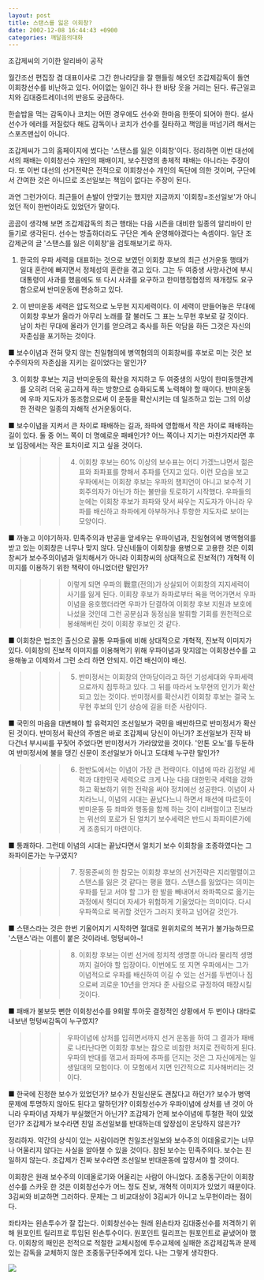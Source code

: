 ```yaml
---
layout: post
title: 스탠스를 잃은 이회창?
date: 2002-12-08 16:44:43 +0900
categories: 깨달음의대화
---
```

조갑제씨의 기이한 알리바이 공작
  

  
월간조선 편집장 겸 대표이사로 그간 한나라당을 잘 핸들링 해오던 조갑제감독이 돌연 이회창선수를 비난하고 있다. 어이없는 일이긴 하나 한 바탕 웃을 거리는 된다. 류근일코치와 김대중트레이너의 반응도 궁금하다.
  

  
한솥밥을 먹는 감독이나 코치는 어떤 경우에도 선수와 한마음 한뜻이 되어야 한다. 설사 선수가 에러를 저질렀다 해도 감독이나 코치가 선수를 질타하고 책임을 떠넘기려 해서는 스포츠맨십이 아니다.
  

  
조갑제씨가 그의 홈페이지에 썼다는 '스탠스를 잃은 이회창'이다. 정리하면 이번 대선에서의 패배는 이회창선수 개인의 패배이지, 보수진영의 총체적 패배는 아니라는 주장이다. 또 이번 대선의 선거전략은 전적으로 이회창선수 개인의 독단에 의한 것이며, 구단에서 간여한 것은 아니므로 조선일보는 책임이 없다는 주장이 된다.
  

  
과연 그런가이다. 최근들어 손발이 안맞기는 했지만 지금까지 '이회창=조선일보'가 아니었던 적이 한번이라도 있었던가 말이다.
  

  
곰곰이 생각해 보면 조갑제감독의 최근 행태는 다음 시즌을 대비한 일종의 알리바이 만들기로 생각된다. 선수는 방출하더라도 구단은 계속 운영해야겠다는 속셈이다. 일단 조갑제군의 글 '스탠스를 잃은 이회창'을 검토해보기로 하자.
  

  

  
1. 한국의 우파 세력을 대표하는 것으로 보였던 이회창 후보의 최근 선거운동 행태가 일대 혼란에 빠지면서 정체성의 혼란을 겪고 있다. 그는 두 여중생 사망사건에 부시 대통령이 사과를 했음에도 또 다시 사과를 요구하고 한미행정협정의 재개정도 요구함으로써 반미운동에 편승하고 있다.
  

  
2. 이 반미운동 세력은 압도적으로 노무현 지지세력이다. 이 세력이 만들어놓은 무대에 이회창 후보가 올라가 아무리 노래를 잘 불러도 그 표는 노무현 후보로 갈 것이다. 남이 차린 무대에 올라가 인기를 얻으려고 축사를 하든 악담을 하든 그것은 자신의 자존심을 포기하는 것이다.
  
■ 보수이념과 전혀 맞지 않는 친일혐의에 병역혐의의 이회창씨를 후보로 미는 것은 보수주의자의 자존심을 지키는 길이었다는 말인가?
  

  
3. 이회창 후보는 지금 반미운동의 확산을 저지하고 두 여중생의 사망이 한미동맹관계를 오히려 더욱 공고하게 하는 방향으로 승화되도록 노력해야 할 때이다. 반미운동에 우파 지도자가 동조함으로써 이 운동을 확산시키는 데 일조하고 있는 그의 이상한 전략은 일종의 자해적 선거운동이다.
  
■ 보수이념을 지켜서 큰 차이로 패배하는 길과, 좌파에 영합해서 작은 차이로 패배하는 길이 있다. 둘 중 어느 쪽이 더 명예로운 패배인가? 어느 쪽이나 지기는 마찬가지라면 후보 입장에서는 작은 표차이로 지고 싶을 것이다.
  

  
>>>4. 이회창 후보는 60% 이상의 보수표는 어디 가겠느냐면서 젊은 표와 좌파표를 향해서 추파를 던지고 있다. 이런 모습을 보고 우파에서는 이회창 후보는 우파의 챔피언이 아니고 보수적 기회주의자가 아닌가 하는 불만을 토로하기 시작했다. 우파들의 눈에는 이회창 후보가 좌파와 맞서 싸우는 지도자가 아니라 우파를 배신하고 좌파에게 아부하거나 투항한 지도자로 보이는 모양이다.
  
■ 까놓고 이야기하자. 민족주의과 반공을 앞세우는 우파이념과, 친일혐의에 병역혐의를 받고 있는 이회창은 너무나 맞지 않다. 당신네들이 이회창을 용병으로 고용한 것은 이회창씨가 보수주의이념과 일치해서가 아니라 이회창씨의 상대적으로 진보적(?) 개혁적 이미지를 이용하기 위한 책략이 아니었더란 말인가?
  

  
>>>이렇게 되면 우파의 戰意(전의)가 상실되어 이회창의 지지세력이 사기를 잃게 된다. 이회창 후보가 좌파로부터 욕을 먹어가면서 우파 이념을 옹호했더라면 우파가 단결하여 이회창 후보 지원과 보호에 나섰을 것인데 그런 공분심과 동정심을 발휘할 기회를 원천적으로 봉쇄해버린 것이 이회창 후보인 것 같다.
  
■ 이회창은 법조인 출신으로 꼴통 우파들에 비해 상대적으로 개혁적, 진보적 이미지가 있다. 이회창의 진보적 이미지를 이용해먹기 위해 우파이념과 맞지않는 이회창선수를 고용해놓고 이제와서 그런 소리 하면 안되지. 이건 배신이야 배신.
  

  
>>>5. 반미정서는 이회창의 안마당이라고 하던 기성세대와 우파세력으로까지 침투하고 있다. 그 뒤를 따라서 노무현의 인기가 확산되고 있는 것이다. 반미정서를 확산시킨 이회창 후보는 결국 노무현 후보의 인기 상승에 길을 터준 사람이다.
  
■ 국민의 마음을 대변해야 할 유력지인 조선일보가 국민을 배반하므로 반미정서가 확산된 것이다. 반미정서 확산의 주범은 바로 조갑제씨 당신이 아닌가? 조선일보가 진작 바다건너 부시씨를 꾸짖어 주었다면 반미정서가 가라앉았을 것이다. '안톤 오노'를 두둔하여 반미정서에 불을 댕긴 신문이 조선일보가 아니고 도대체 누구란 말인가?
  

  
>>>6. 한반도에서는 이념이 가장 큰 전략이다. 이념에 따라 김정일 세력과 대한민국 세력으로 크게 나눈 다음 대한민국 세력을 강화하고 확보하기 위한 전략을 써야 정치에선 성공한다. 이념이 사치라느니, 이념의 시대는 끝났다느니 하면서 패션에 따르듯이 반미운동 등 좌파와 행동을 함께 하는 것이 리버럴이고 진보라는 위선의 포로가 된 얼치기 보수세력은 반드시 좌파이론가에게 조종되기 마련이다.
  
■ 통쾌하다. 그런데 이념의 시대는 끝났다면서 얼치기 보수 이회창을 조종하였다는 그 좌파이론가는 누구였지?
  

  
>>>7. 정몽준씨의 한 참모는 이회창 후보의 선거전략은 지리멸렬이고 스탠스를 잃은 것 같다는 평을 했다. 스탠스를 잃었다는 의미는 우파를 딛고 서야 할 그가 한 발을 빼내어서 좌파쪽으로 옮기는 과정에서 헛디뎌 자세가 위험하게 기울었다는 의미이다. 다시 우파쪽으로 복귀할 것인가 그러지 못하고 넘어갈 것인가.
  
■ 스탠스라는 것은 한번 기울어지기 시작하면 절대로 원위치로의 복귀가 불가능하므로 '스탠스'라는 이름이 붙은 것이라네. 멍텅씨야~!
  

  
>>>8. 이회창 후보는 이번 선거에 정치적 생명뿐 아니라 물리적 생명까지 걸어야 할 입장이다. 이번에도 또 지면 우파에서는 그가 이념적으로 우파를 배신하여 이길 수 있는 선거를 두번이나 짐으로써 괴로운 10년을 안겨다 준 사람으로 규정하여 매장시킬 것이다.
  
■ 패배가 불보듯 뻔한 이회창선수를 9회말 투아웃 결정적인 상황에서 두 번이나 대타로 내보낸 멍텅씨감독이 누구였지?
  

  
>>>우파이념에 상처를 입히면서까지 선거 운동을 하여 그 결과가 패배로 나타난다면 이회창 후보는 참으로 비참한 처지로 전락하게 된다. 우파의 반대를 꺾고서 좌파에 추파를 던지는 것은 그 자신에게는 일생일대의 모험이다. 이 모험에서 지면 인간적으로 치사해버리는 것이다.
  
■ 한국에 진정한 보수가 있었던가? 보수가 친일신문도 괜찮다고 하던가? 보수가 병역문제에 투명하지 않아도 된다고 말하던가? 이회창선수가 우파이념에 상처를 낸 것이 아니라 우파이념 자체가 부실했던거 아닌가? 조갑제가 언제 보수이념에 투철한 적이 있었던가? 조갑제가 보수라면 친일 조선일보를 반대하는데 앞장섬이 온당하지 않은가?
  

  
정리하자. 약간의 상식이 있는 사람이라면 친일조선일보와 보수주의 이데올로기는 너무나 어울리지 않다는 사실을 알아챌 수 있을 것이다. 참된 보수는 민족주의다. 보수는 친일하지 않는다. 조갑제가 진짜 보수라면 조선일보 반대운동에 앞장서야 할 것이다.
  

  
이회창은 원래 보수주의 이데올로기와 어울리는 사람이 아니었다. 조중동구단이 이회창선수를 스카웃 한 것은 이회창선수가 어느 정도 진보, 개혁적 이미지가 있었기 때문이다. 3김씨와 비교하면 그러하다. 문제는 그 비교대상이 3김씨가 아니고 노무현이라는 점이다.
  

  
좌타자는 왼손투수가 잘 잡는다. 이회창선수는 원래 왼손타자 김대중선수를 저격하기 위해 원포인트 릴리프로 투입된 왼손투수이다. 원포인트 릴리프는 원포인트로 끝냈어야 했다. 이회창의 패인은 전적으로 적절한 교체시점에 투수교체에 실패한 조갑제감독과 문제있는 감독을 교체하지 않은 조중동구단주에게 있다. 나는 그렇게 생각한다.
  

  

  
<a href=http://www.seoprise.com target="_blank" border="0"><img src=http://drkimz.com/technote/board/private/upimg/1038456437.jpg></a>
